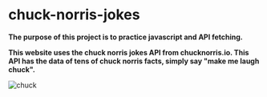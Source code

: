 # chuck-norris-jokes

**The purpose of this project is to practice javascript and API fetching.**

**This website uses the chuck norris jokes API from chucknorris.io. This API has the data of tens of chuck norris facts, simply say "make me laugh chuck".**

![chuck](https://media.giphy.com/media/CorYNcdIIwcFBPc8eX/giphy.gif)
